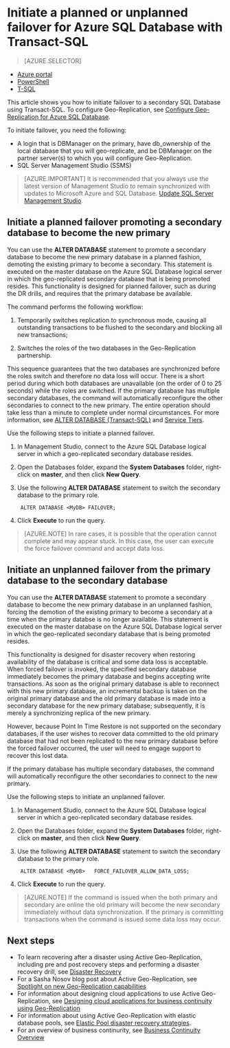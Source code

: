 <properties 
    pageTitle="Initiate a planned or unplanned failover for Azure SQL Database with Transact-SQL | Microsoft Azure" 
    description="Initiate a planned or unplanned failover for Azure SQL Database using Transact-SQL" 
    services="sql-database" 
    documentationCenter="" 
    authors="carlrabeler" 
    manager="jhubbard" 
    editor=""/>

<tags
    ms.service="sql-database"
    ms.devlang="NA"
    ms.topic="article"
    ms.tgt_pltfrm="NA"
    ms.workload="data-management"
    ms.date="07/19/2016"
    ms.author="carlrab"/>

# Initiate a planned or unplanned failover for Azure SQL Database with Transact-SQL


> [AZURE.SELECTOR]
- [Azure portal](sql-database-geo-replication-failover-portal.md)
- [PowerShell](sql-database-geo-replication-failover-powershell.md)
- [T-SQL](sql-database-geo-replication-failover-transact-sql.md)


This article shows you how to initiate failover to a secondary SQL Database using Transact-SQL. To configure Geo-Replication, see [Configure Geo-Replication for Azure SQL Database](sql-database-geo-replication-transact-sql.md).



To initiate failover, you need the following:

- A login that is DBManager on the primary, have db_ownership of the local database that you will geo-replicate, and be DBManager on the partner server(s) to which you will configure Geo-Replication.
- SQL Server Management Studio (SSMS)


> [AZURE.IMPORTANT] It is recommended that you always use the latest version of Management Studio to remain synchronized with updates to Microsoft Azure and SQL Database. [Update SQL Server Management Studio](https://msdn.microsoft.com/library/mt238290.aspx).




## Initiate a planned failover promoting a secondary database to become the new primary

You can use the **ALTER DATABASE** statement to promote a secondary database to become the new primary database in a planned fashion, demoting the existing primary to become a secondary. This statement is executed on the master database on the Azure SQL Database logical server in which the geo-replicated secondary database that is being promoted resides. This functionality is designed for planned failover, such as during the DR drills, and requires that the primary database be available.

The command performs the following workflow:

1. Temporarily switches replication to synchronous mode, causing all outstanding transactions to be flushed to the secondary and blocking all new transactions;

2. Switches the roles of the two databases in the Geo-Replication partnership.  

This sequence guarantees that the two databases are synchronized before the roles switch and therefore no data loss will occur. There is a short period during which both databases are unavailable (on the order of 0 to 25 seconds) while the roles are switched. If the primary database has multiple secondary databases, the command will automatically reconfigure the other secondaries to connect to the new primary.  The entire operation should take less than a minute to complete under normal circumstances. For more information, see [ALTER DATABASE (Transact-SQL)](https://msdn.microsoft.com/library/mt574871.aspx) and [Service Tiers](sql-database-service-tiers.md).


Use the following steps to initiate a planned failover.

1. In Management Studio, connect to the Azure SQL Database logical server in which a geo-replicated secondary database resides.

2. Open the Databases folder, expand the **System Databases** folder, right-click on **master**, and then click **New Query**.

3. Use the following **ALTER DATABASE** statement to switch the secondary database to the primary role.

        ALTER DATABASE <MyDB> FAILOVER;

4. Click **Execute** to run the query.

>[AZURE.NOTE] In rare cases, it is possible that the operation cannot complete and may appear stuck. In this case, the user can execute the force failover command and accept data loss.


## Initiate an unplanned failover from the primary database to the secondary database

You can use the **ALTER DATABASE** statement to promote a secondary database to become the new primary database in an unplanned fashion, forcing the demotion of the existing primary to become a secondary at a time when the primary databse is no longer available. This statement is executed on the master database on the Azure SQL Database logical server in which the geo-replicated secondary database that is being promoted resides.

This functionality is designed for disaster recovery when restoring availability of the database is critical and some data loss is acceptable. When forced failover is invoked, the specified secondary database immediately becomes the primary database and begins accepting write transactions. As soon as the original primary database is able to reconnect with this new primary database, an incremental backup is taken on the original primary database and the old primary database is made into a secondary database for the new primary database; subsequently, it is merely a synchronizing replica of the new primary.

However, because Point In Time Restore is not supported on the secondary databases, if the user wishes to recover data committed to the old primary database that had not been replicated to the new primary database before the forced failover occurred, the user will need to engage support to recover this lost data.

If the primary database has multiple secondary databases, the command will automatically reconfigure the other secondaries to connect to the new primary.

Use the following steps to initiate an unplanned failover.

1. In Management Studio, connect to the Azure SQL Database logical server in which a geo-replicated secondary database resides.

2. Open the Databases folder, expand the **System Databases** folder, right-click on **master**, and then click **New Query**.

3. Use the following **ALTER DATABASE** statement to switch the secondary database to the primary role.

        ALTER DATABASE <MyDB>   FORCE_FAILOVER_ALLOW_DATA_LOSS;

4. Click **Execute** to run the query.

>[AZURE.NOTE] If the command is issued when the both primary and secondary are online the old primary will become the new secondary immediately without data synchronization. If the primary is committing transactions when the command is issued some data loss may occur.



## Next steps   

- To learn recovering after a disaster using Active Geo-Replication, including pre and post recovery steps and performing a disaster recovery drill, see [Disaster Recovery](sql-database-disaster-recovery.md)
- For a Sasha Nosov blog post about Active Geo-Replication, see [Spotlight on new Geo-Replication capabilities](https://azure.microsoft.com/blog/spotlight-on-new-capabilities-of-azure-sql-database-geo-replication/)
- For information about designing cloud applications to use Active Geo-Replication, see [Designing cloud applications for business continuity using Geo-Replication](sql-database-designing-cloud-solutions-for-disaster-recovery.md)
- For information about using Active Geo-Replication with elastic database pools, see [Elastic Pool disaster recovery strategies](sql-database-disaster-recovery-strategies-for-applications-with-elastic-pool.md).
- For an overview of business continurity, see [Business Continuity Overview](sql-database-business-continuity.md)
